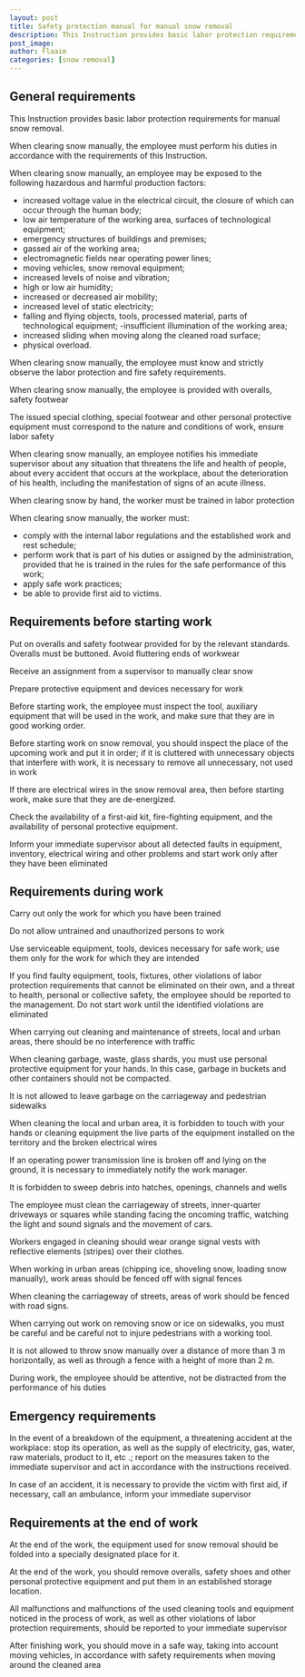 ```yaml
---
layout: post
title: Safety protection manual for manual snow removal
description: This Instruction provides basic labor protection requirements for manual snow removal.
post_image: 
author: Flaaim
categories: [snow removal]
---
```

## General requirements

This Instruction provides basic labor protection requirements for manual snow removal.

When clearing snow manually, the employee must perform his duties in accordance with the requirements of this Instruction.


When clearing snow manually, an employee may be exposed to the following hazardous and harmful production factors:
 - increased voltage value in the electrical circuit, the closure of which can occur through the human body;
- low air temperature of the working area, surfaces of technological equipment;
- emergency structures of buildings and premises;
- gassed air of the working area;
- electromagnetic fields near operating power lines;
- moving vehicles, snow removal equipment;
- increased levels of noise and vibration;
- high or low air humidity;
- increased or decreased air mobility;
- increased level of static electricity;
- falling and flying objects, tools, processed material, parts of technological equipment;
-insufficient illumination of the working area;
- increased sliding when moving along the cleaned road surface;
- physical overload.

When clearing snow manually, the employee must know and strictly observe the labor protection and fire safety requirements.

When clearing snow manually, the employee is provided with overalls, safety footwear

The issued special clothing, special footwear and other personal protective equipment must correspond to the nature and conditions of work, ensure labor safety

When clearing snow manually, an employee notifies his immediate supervisor about any situation that threatens the life and health of people, about every accident that occurs at the workplace, about the deterioration of his health, including the manifestation of signs of an acute illness.

When clearing snow by hand, the worker must be trained in labor protection

When clearing snow manually, the worker must:

- comply with the internal labor regulations and the established work and rest schedule;
- perform work that is part of his duties or assigned by the administration, provided that he is trained in the rules for the safe performance of this work;
- apply safe work practices;
- be able to provide first aid to victims.

## Requirements before starting work

Put on overalls and safety footwear provided for by the relevant standards. Overalls must be buttoned. Avoid fluttering ends of workwear

Receive an assignment from a supervisor to manually clear snow

Prepare protective equipment and devices necessary for work

Before starting work, the employee must inspect the tool, auxiliary equipment that will be used in the work, and make sure that they are in good working order.

Before starting work on snow removal, you should inspect the place of the upcoming work and put it in order; if it is cluttered with unnecessary objects that interfere with work, it is necessary to remove all unnecessary, not used in work

If there are electrical wires in the snow removal area, then before starting work, make sure that they are de-energized.

Check the availability of a first-aid kit, fire-fighting equipment, and the availability of personal protective equipment.

Inform your immediate supervisor about all detected faults in equipment, inventory, electrical wiring and other problems and start work only after they have been eliminated

## Requirements during work

Carry out only the work for which you have been trained

Do not allow untrained and unauthorized persons to work

Use serviceable equipment, tools, devices necessary for safe work; use them only for the work for which they are intended

If you find faulty equipment, tools, fixtures, other violations of labor protection requirements that cannot be eliminated on their own, and a threat to health, personal or collective safety, the employee should be reported to the management. Do not start work until the identified violations are eliminated

When carrying out cleaning and maintenance of streets, local and urban areas, there should be no interference with traffic

When cleaning garbage, waste, glass shards, you must use personal protective equipment for your hands. In this case, garbage in buckets and other containers should not be compacted.

It is not allowed to leave garbage on the carriageway and pedestrian sidewalks

When cleaning the local and urban area, it is forbidden to touch with your hands or cleaning equipment the live parts of the equipment installed on the territory and the broken electrical wires

If an operating power transmission line is broken off and lying on the ground, it is necessary to immediately notify the work manager.

It is forbidden to sweep debris into hatches, openings, channels and wells

The employee must clean the carriageway of streets, inner-quarter driveways or squares while standing facing the oncoming traffic, watching the light and sound signals and the movement of cars.


Workers engaged in cleaning should wear orange signal vests with reflective elements (stripes) over their clothes.

When working in urban areas (chipping ice, shoveling snow, loading snow manually), work areas should be fenced off with signal fences

When cleaning the carriageway of streets, areas of work should be fenced with road signs.

When carrying out work on removing snow or ice on sidewalks, you must be careful and be careful not to injure pedestrians with a working tool.

It is not allowed to throw snow manually over a distance of more than 3 m horizontally, as well as through a fence with a height of more than 2 m.

During work, the employee should be attentive, not be distracted from the performance of his duties

## Emergency requirements

In the event of a breakdown of the equipment, a threatening accident at the workplace: stop its operation, as well as the supply of electricity, gas, water, raw materials, product to it, etc .; report on the measures taken to the immediate supervisor and act in accordance with the instructions received.

In case of an accident, it is necessary to provide the victim with first aid, if necessary, call an ambulance, inform your immediate supervisor

## Requirements at the end of work

At the end of the work, the equipment used for snow removal should be folded into a specially designated place for it.

At the end of the work, you should remove overalls, safety shoes and other personal protective equipment and put them in an established storage location.

All malfunctions and malfunctions of the used cleaning tools and equipment noticed in the process of work, as well as other violations of labor protection requirements, should be reported to your immediate supervisor

After finishing work, you should move in a safe way, taking into account moving vehicles, in accordance with safety requirements when moving around the cleaned area
